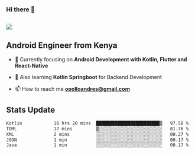 ### Hi there 👋
<h2 align="left"><img src="https://readme-typing-svg.herokuapp.com?color='blue'&lines=I'm+Andrew+Opollo😊;Welcome+to+my+Github😜"> </h2>

## Android Engineer from Kenya


- 🌱 Currently focusing on **Android Development with Kotlin, Flutter and React-Native**

- 🔭 Also learning **Kotlin Springboot** for Backend Development

- 📫 How to reach me **opolloandres@gmail.com**


## Stats Update
<!--START_SECTION:waka-->

```txt
Kotlin            16 hrs 20 mins  ████████████████████████▒   97.58 %
TOML              17 mins         ▒░░░░░░░░░░░░░░░░░░░░░░░░   01.76 %
XML               2 mins          ░░░░░░░░░░░░░░░░░░░░░░░░░   00.27 %
JSON              1 min           ░░░░░░░░░░░░░░░░░░░░░░░░░   00.17 %
Java              1 min           ░░░░░░░░░░░░░░░░░░░░░░░░░   00.17 %
```

<!--END_SECTION:waka-->


